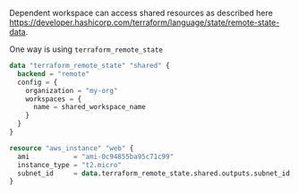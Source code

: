 Dependent workspace can access shared resources as described here https://developer.hashicorp.com/terraform/language/state/remote-state-data.

One way is using `terraform_remote_state`

```tf
data "terraform_remote_state" "shared" {
  backend = "remote"
  config = {
    organization = "my-org"
    workspaces = {
      name = shared_workspace_name
    }
  }
}

resource "aws_instance" "web" {
  ami           = "ami-0c94855ba95c71c99"
  instance_type = "t2.micro"
  subnet_id     = data.terraform_remote_state.shared.outputs.subnet_id
}

```

